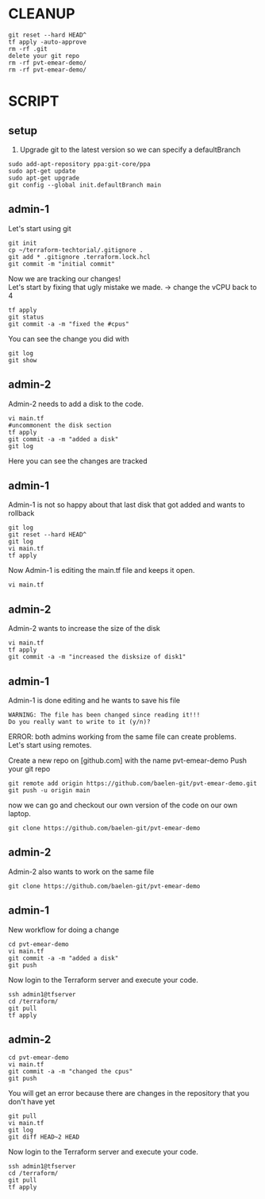 # CLEANUP 
```
git reset --hard HEAD^
tf apply -auto-approve
rm -rf .git
delete your git repo
rm -rf pvt-emear-demo/
rm -rf pvt-emear-demo/
```

# SCRIPT 
## setup
1. Upgrade git to the latest version so we can specify a defaultBranch
```
sudo add-apt-repository ppa:git-core/ppa
sudo apt-get update
sudo apt-get upgrade
git config --global init.defaultBranch main
```

## admin-1 
Let's start using git
```
git init
cp ~/terraform-techtorial/.gitignore .
git add * .gitignore .terraform.lock.hcl
git commit -m "initial commit"
```
Now we are tracking our changes!  
Let's start by fixing that ugly mistake we made.
-> change the vCPU back to 4
```
tf apply
git status
git commit -a -m "fixed the #cpus"
```

You can see the change you did with
```
git log
git show
```

## admin-2
Admin-2 needs to add a disk to the code.  
```
vi main.tf
#uncommonent the disk section
tf apply
git commit -a -m "added a disk"
git log
```
Here you can see the changes are tracked

## admin-1
Admin-1 is not so happy about that last disk that got added and wants to rollback

```
git log
git reset --hard HEAD^
git log
vi main.tf
tf apply
```

Now Admin-1 is editing the main.tf file and keeps it open.
```
vi main.tf
```

## admin-2
Admin-2 wants to increase the size of the disk
```
vi main.tf
tf apply
git commit -a -m "increased the disksize of disk1"
```

## admin-1
Admin-1 is done editing and he wants to save his file
```
WARNING: The file has been changed since reading it!!!
Do you really want to write to it (y/n)?
```

ERROR: both admins working from the same file can create problems.  
Let's start using remotes.  

Create a new repo on [github.com] with the name pvt-emear-demo
Push your git repo
```
git remote add origin https://github.com/baelen-git/pvt-emear-demo.git
git push -u origin main
```

now we can go and checkout our own version of the code on our own laptop.
```
git clone https://github.com/baelen-git/pvt-emear-demo
```

## admin-2
Admin-2 also wants to work on the same file
```
git clone https://github.com/baelen-git/pvt-emear-demo
```

## admin-1
New workflow for doing a change
```
cd pvt-emear-demo
vi main.tf
git commit -a -m "added a disk"
git push
```
Now login to the Terraform server and execute your code.
```
ssh admin1@tfserver
cd /terraform/
git pull 
tf apply 
```

## admin-2
```
cd pvt-emear-demo
vi main.tf
git commit -a -m "changed the cpus"
git push
```
You will get an error because there are changes in the repository that you don't have yet
```
git pull 
vi main.tf
git log
git diff HEAD~2 HEAD
```
Now login to the Terraform server and execute your code.
```
ssh admin1@tfserver
cd /terraform/
git pull 
tf apply 
```
